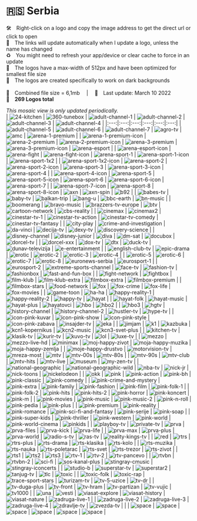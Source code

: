 🇷🇸 Serbia
===============
🛠 Right-click on a logo and copy the image address to get the direct url or click to open  
🔗 The links will update automatically when I update a logo, unless the name has changed  
♻️ You might need to refresh your app/device or clear cache to force in an update  
📐 The logos have a max-width of 512px and have been optimized for smallest file size  
🖤 The logos are created specifically to work on dark backgrounds  
   
💾 Combined file size = 6,1mb  |  📅 Last update: March 10 2022  
🎨 __269 Logos total__
   
   
*This mosaic view is only updated periodically.*  
| ![24-kitchen] | ![360-tunebox] | ![adult-channel-1] | ![adult-channel-2] | ![adult-channel-3] | ![adult-channel-4] |
|:---:|:---:|:---:|:---:|:---:|:---:|
| ![adult-channel-5] | ![adult-channel-6] | ![adult-channel-7] | ![agro-tv] | ![amc] | ![arena-1-premium] |
| ![arena-1-premium-icon] | ![arena-2-premium] | ![arena-2-premium-icon] | ![arena-3-premium] | ![arena-3-premium-icon] | ![arena-esport] |
| ![arena-esport-icon] | ![arena-fight] | ![arena-fight-icon] | ![arena-sport-1] | ![arena-sport-1-icon] | ![arena-sport-1x2] |
| ![arena-sport-1x2-icon] | ![arena-sport-2] | ![arena-sport-2-icon] | ![arena-sport-3] | ![arena-sport-3-icon] | ![arena-sport-4] |
| ![arena-sport-4-icon] | ![arena-sport-5] | ![arena-sport-5-icon] | ![arena-sport-6] | ![arena-sport-6-icon] | ![arena-sport-7] |
| ![arena-sport-7-icon] | ![arena-sport-8] | ![arena-sport-8-icon] | ![axn] | ![axn-spin] | ![b92] |
| ![babes-tv] | ![baby-tv] | ![balkan-trip] | ![bang-u] | ![bbc-earth] | ![bn-music] |
| ![boomerang] | ![bravo-music] | ![brazzers-tv-europe] | ![btv] | ![cartoon-network] | ![cbs-reality] |
| ![cinemax] | ![cinemax2] | ![cinestar-tv-1] | ![cinestar-tv-action] | ![cinestar-tv-comedy] | ![cinestar-tv-fantasy] |
| ![city-play] | ![crime-and-investigation] | ![da-vinci] | ![decija-tv] | ![dexy-tv] | ![discovery-science] |
| ![disney-channel] | ![disney-junior] | ![diva] | ![dm-sat] | ![docubox] | ![dorcel-tv] |
| ![dorcel-xxx] | ![dox-tv] | ![dtx] | ![duck-tv] | ![dunav-televizija] | ![e-entertainment] |
| ![english-club-tv] | ![epic-drama] | ![erotic] | ![erotic-2] | ![erotic-3] | ![erotic-4] |
| ![erotic-5] | ![erotic-6] | ![erotic-7] | ![erotic-8] | ![euronews-serbia] | ![eurosport-1] |
| ![eurosport-2] | ![extreme-sports-channel] | ![face-tv] | ![fashion-tv] | ![fashionbox] | ![fast-and-fun-box] |
| ![fight-network] | ![fightbox] | ![film-klub] | ![film-klub-extra] | ![filmbox-extra] | ![filmbox-premium] |
| ![filmbox-stars] | ![food-network] | ![fox] | ![fox-crime] | ![fox-life] | ![fox-movies] |
| ![game-toon] | ![ha-ha] | ![happy-reality-1] | ![happy-reality-2] | ![happy-tv] | ![hayat] |
| ![hayat-folk] | ![hayat-music] | ![hayat-plus] | ![hayatovci] | ![hbo] | ![hbo2] |
| ![hbo3] | ![hgtv] | ![history-channel] | ![history-channel-2] | ![hustler-tv] | ![hype-tv] |
| ![icon-pink-kuvar] | ![icon-pink-show] | ![icon-pink-style] | ![icon-pink-zabava] | ![insajder-tv] | ![jeka] |
| ![jimjam] | ![k1] | ![kazbuka] | ![kcn1-kopernikus] | ![kcn2-music] | ![kcn3-svet-plus] |
| ![kitchen-tv] | ![klasik-tv] | ![kurir-tv] | ![kuvo-tv] | ![lol] | ![luxe-tv] |
| ![mezzo] | ![mezzo-live-hd] | ![minimax] | ![moj-happy-zivot] | ![moja-happy-muzika] | ![moja-happy-zemlja] |
| ![moje-happy-drustvo] | ![motorvision-tv] | ![mreza-most] | ![mtv] | ![mtv-00s] | ![mtv-80s] |
| ![mtv-90s] | ![mtv-club] | ![mtv-hits] | ![mtv-live] | ![museum] | ![my-zen-tv] |
| ![national-geographic] | ![national-geographic-wild] | ![nba-tv] | ![nick-jr] | ![nick-toons] | ![nickelodeon] |
| ![okk] | ![pink] | ![pink-action] | ![pink-bh] | ![pink-classic] | ![pink-comedy] |
| ![pink-crime-and-mystery] | ![pink-extra] | ![pink-family] | ![pink-fashion] | ![pink-film] | ![pink-folk-1] |
| ![pink-folk-2] | ![pink-hits] | ![pink-hits-2] | ![pink-horror] | ![pink-koncert] | ![pink-m] |
| ![pink-movies] | ![pink-music] | ![pink-music-2] | ![pink-n-roll] | ![pink-pedia] | ![pink-plus] |
| ![pink-premium] | ![pink-reality] | ![pink-romance] | ![pink-sci-fi-and-fantasy] | ![pink-serije] | ![pink-soap] |
| ![pink-super-kids] | ![pink-thriller] | ![pink-western] | ![pink-world] | ![pink-world-cinema] | ![pinkids] |
| ![playboy-tv] | ![private-tv] | ![prva] | ![prva-files] | ![prva-kick] | ![prva-life] |
| ![prva-max] | ![prva-plus] | ![prva-world] | ![radio-s-tv] | ![ras-tv] | ![reality-kings-tv] |
| ![red] | ![rtrs] | ![rtrs-plus] | ![rts-drama] | ![rts-klasika] | ![rts-kolo] |
| ![rts-muzika] | ![rts-nauka] | ![rts-poletarac] | ![rts-svet] | ![rts-trezor] | ![rts-zivot] |
| ![rts1] | ![rts2] | ![rts3] | ![rtv-1] | ![rtv-2] | ![rtv-pancevo] |
| ![rtvbn] | ![rtvbn-2] | ![sci-fi] | ![sos-kanal-plus] | ![stingray-cmusic] | ![stingray-iconcerts] |
| ![studio-b] | ![superstar-tv] | ![superstar2] | ![tanjug-tv] | ![tlc] | ![toxic] |
| ![toxic-folk] | ![toxic-rap] | ![trace-sport-stars] | ![turizam-tv] | ![tv-5-uzice] | ![tv-dr] |
| ![tv-duga-plus] | ![tv-front] | ![tv-hram] | ![tv-partizan] | ![tv-vujic] | ![tv1000] |
| ![una] | ![vesti] | ![viasat-explore] | ![viasat-history] | ![viasat-nature] | ![zadruga-live-1] |
| ![zadruga-live-2] | ![zadruga-live-3] | ![zadruga-live-4] | ![zdravlje-tv] | ![zvezda-tv] |  |
| ![space] | ![space] | ![space] | ![space] | ![space] | ![space] |

[24-kitchen]:https://raw.githubusercontent.com/Tapiosinn/tv-logos/master/countries/serbia/24-kitchen-rs.png
[360-tunebox]:https://raw.githubusercontent.com/Tapiosinn/tv-logos/master/countries/serbia/360-tunebox-rs.png
[adult-channel-1]:https://raw.githubusercontent.com/Tapiosinn/tv-logos/master/countries/serbia/adult-channel-1-rs.png
[adult-channel-2]:https://raw.githubusercontent.com/Tapiosinn/tv-logos/master/countries/serbia/adult-channel-2-rs.png
[adult-channel-3]:https://raw.githubusercontent.com/Tapiosinn/tv-logos/master/countries/serbia/adult-channel-3-rs.png
[adult-channel-4]:https://raw.githubusercontent.com/Tapiosinn/tv-logos/master/countries/serbia/adult-channel-4-rs.png
[adult-channel-5]:https://raw.githubusercontent.com/Tapiosinn/tv-logos/master/countries/serbia/adult-channel-5-rs.png
[adult-channel-6]:https://raw.githubusercontent.com/Tapiosinn/tv-logos/master/countries/serbia/adult-channel-6-rs.png
[adult-channel-7]:https://raw.githubusercontent.com/Tapiosinn/tv-logos/master/countries/serbia/adult-channel-7-rs.png
[agro-tv]:https://raw.githubusercontent.com/Tapiosinn/tv-logos/master/countries/serbia/agro-tv-rs.png
[amc]:https://raw.githubusercontent.com/Tapiosinn/tv-logos/master/countries/serbia/amc-rs.png
[arena-1-premium]:https://raw.githubusercontent.com/Tapiosinn/tv-logos/master/countries/serbia/arena-1-premium-rs.png
[arena-1-premium-icon]:https://raw.githubusercontent.com/Tapiosinn/tv-logos/master/countries/serbia/arena-1-premium-icon-rs.png
[arena-2-premium]:https://raw.githubusercontent.com/Tapiosinn/tv-logos/master/countries/serbia/arena-2-premium-rs.png
[arena-2-premium-icon]:https://raw.githubusercontent.com/Tapiosinn/tv-logos/master/countries/serbia/arena-2-premium-icon-rs.png
[arena-3-premium]:https://raw.githubusercontent.com/Tapiosinn/tv-logos/master/countries/serbia/arena-3-premium-rs.png
[arena-3-premium-icon]:https://raw.githubusercontent.com/Tapiosinn/tv-logos/master/countries/serbia/arena-3-premium-icon-rs.png
[arena-esport]:https://raw.githubusercontent.com/Tapiosinn/tv-logos/master/countries/serbia/arena-esport-rs.png
[arena-esport-icon]:https://raw.githubusercontent.com/Tapiosinn/tv-logos/master/countries/serbia/arena-esport-icon-rs.png
[arena-fight]:https://raw.githubusercontent.com/Tapiosinn/tv-logos/master/countries/serbia/arena-fight-rs.png
[arena-fight-icon]:https://raw.githubusercontent.com/Tapiosinn/tv-logos/master/countries/serbia/arena-fight-icon-rs.png
[arena-sport-1]:https://raw.githubusercontent.com/Tapiosinn/tv-logos/master/countries/serbia/arena-sport-1-rs.png
[arena-sport-1-icon]:https://raw.githubusercontent.com/Tapiosinn/tv-logos/master/countries/serbia/arena-sport-1-icon-rs.png
[arena-sport-1x2]:https://raw.githubusercontent.com/Tapiosinn/tv-logos/master/countries/serbia/arena-sport-1x2-rs.png
[arena-sport-1x2-icon]:https://raw.githubusercontent.com/Tapiosinn/tv-logos/master/countries/serbia/arena-sport-1x2-icon-rs.png
[arena-sport-2]:https://raw.githubusercontent.com/Tapiosinn/tv-logos/master/countries/serbia/arena-sport-2-rs.png
[arena-sport-2-icon]:https://raw.githubusercontent.com/Tapiosinn/tv-logos/master/countries/serbia/arena-sport-2-icon-rs.png
[arena-sport-3]:https://raw.githubusercontent.com/Tapiosinn/tv-logos/master/countries/serbia/arena-sport-3-rs.png
[arena-sport-3-icon]:https://raw.githubusercontent.com/Tapiosinn/tv-logos/master/countries/serbia/arena-sport-3-icon-rs.png
[arena-sport-4]:https://raw.githubusercontent.com/Tapiosinn/tv-logos/master/countries/serbia/arena-sport-4-rs.png
[arena-sport-4-icon]:https://raw.githubusercontent.com/Tapiosinn/tv-logos/master/countries/serbia/arena-sport-4-icon-rs.png
[arena-sport-5]:https://raw.githubusercontent.com/Tapiosinn/tv-logos/master/countries/serbia/arena-sport-5-rs.png
[arena-sport-5-icon]:https://raw.githubusercontent.com/Tapiosinn/tv-logos/master/countries/serbia/arena-sport-5-icon-rs.png
[arena-sport-6]:https://raw.githubusercontent.com/Tapiosinn/tv-logos/master/countries/serbia/arena-sport-6-rs.png
[arena-sport-6-icon]:https://raw.githubusercontent.com/Tapiosinn/tv-logos/master/countries/serbia/arena-sport-6-icon-rs.png
[arena-sport-7]:https://raw.githubusercontent.com/Tapiosinn/tv-logos/master/countries/serbia/arena-sport-7-rs.png
[arena-sport-7-icon]:https://raw.githubusercontent.com/Tapiosinn/tv-logos/master/countries/serbia/arena-sport-7-icon-rs.png
[arena-sport-8]:https://raw.githubusercontent.com/Tapiosinn/tv-logos/master/countries/serbia/arena-sport-8-rs.png
[arena-sport-8-icon]:https://raw.githubusercontent.com/Tapiosinn/tv-logos/master/countries/serbia/arena-sport-8-icon-rs.png
[axn]:https://raw.githubusercontent.com/Tapiosinn/tv-logos/master/countries/serbia/axn-rs.png
[axn-spin]:https://raw.githubusercontent.com/Tapiosinn/tv-logos/master/countries/serbia/axn-spin-rs.png
[b92]:https://raw.githubusercontent.com/Tapiosinn/tv-logos/master/countries/serbia/b92-rs.png
[babes-tv]:https://raw.githubusercontent.com/Tapiosinn/tv-logos/master/countries/serbia/babes-tv-rs.png
[baby-tv]:https://raw.githubusercontent.com/Tapiosinn/tv-logos/master/countries/serbia/baby-tv-rs.png
[balkan-trip]:https://raw.githubusercontent.com/Tapiosinn/tv-logos/master/countries/serbia/balkan-trip-rs.png
[bang-u]:https://raw.githubusercontent.com/Tapiosinn/tv-logos/master/countries/serbia/bang-u-rs.png
[bbc-earth]:https://raw.githubusercontent.com/Tapiosinn/tv-logos/master/countries/serbia/bbc-earth-rs.png
[bn-music]:https://raw.githubusercontent.com/Tapiosinn/tv-logos/master/countries/serbia/bn-music-rs.png
[boomerang]:https://raw.githubusercontent.com/Tapiosinn/tv-logos/master/countries/serbia/boomerang-rs.png
[bravo-music]:https://raw.githubusercontent.com/Tapiosinn/tv-logos/master/countries/serbia/bravo-music-rs.png
[brazzers-tv-europe]:https://raw.githubusercontent.com/Tapiosinn/tv-logos/master/countries/serbia/brazzers-tv-europe-rs.png
[btv]:https://raw.githubusercontent.com/Tapiosinn/tv-logos/master/countries/serbia/btv-rs.png
[cartoon-network]:https://raw.githubusercontent.com/Tapiosinn/tv-logos/master/countries/serbia/cartoon-network-rs.png
[cbs-reality]:https://raw.githubusercontent.com/Tapiosinn/tv-logos/master/countries/serbia/cbs-reality-rs.png
[cinemax]:https://raw.githubusercontent.com/Tapiosinn/tv-logos/master/countries/serbia/cinemax-rs.png
[cinemax2]:https://raw.githubusercontent.com/Tapiosinn/tv-logos/master/countries/serbia/cinemax2-rs.png
[cinestar-tv-1]:https://raw.githubusercontent.com/Tapiosinn/tv-logos/master/countries/serbia/cinestar-tv-1-rs.png
[cinestar-tv-action]:https://raw.githubusercontent.com/Tapiosinn/tv-logos/master/countries/serbia/cinestar-tv-action-rs.png
[cinestar-tv-comedy]:https://raw.githubusercontent.com/Tapiosinn/tv-logos/master/countries/serbia/cinestar-tv-comedy-rs.png
[cinestar-tv-fantasy]:https://raw.githubusercontent.com/Tapiosinn/tv-logos/master/countries/serbia/cinestar-tv-fantasy-rs.png
[city-play]:https://raw.githubusercontent.com/Tapiosinn/tv-logos/master/countries/serbia/city-play-rs.png
[crime-and-investigation]:https://raw.githubusercontent.com/Tapiosinn/tv-logos/master/countries/serbia/crime-and-investigation-rs.png
[da-vinci]:https://raw.githubusercontent.com/Tapiosinn/tv-logos/master/countries/serbia/da-vinci-rs.png
[decija-tv]:https://raw.githubusercontent.com/Tapiosinn/tv-logos/master/countries/serbia/decija-tv-rs.png
[dexy-tv]:https://raw.githubusercontent.com/Tapiosinn/tv-logos/master/countries/serbia/dexy-tv-rs.png
[discovery-science]:https://raw.githubusercontent.com/Tapiosinn/tv-logos/master/countries/serbia/discovery-science-rs.png
[disney-channel]:https://raw.githubusercontent.com/Tapiosinn/tv-logos/master/countries/serbia/disney-channel-rs.png
[disney-junior]:https://raw.githubusercontent.com/Tapiosinn/tv-logos/master/countries/serbia/disney-junior-rs.png
[diva]:https://raw.githubusercontent.com/Tapiosinn/tv-logos/master/countries/serbia/diva-rs.png
[dm-sat]:https://raw.githubusercontent.com/Tapiosinn/tv-logos/master/countries/serbia/dm-sat-rs.png
[docubox]:https://raw.githubusercontent.com/Tapiosinn/tv-logos/master/countries/serbia/docubox-rs.png
[dorcel-tv]:https://raw.githubusercontent.com/Tapiosinn/tv-logos/master/countries/serbia/dorcel-tv-rs.png
[dorcel-xxx]:https://raw.githubusercontent.com/Tapiosinn/tv-logos/master/countries/serbia/dorcel-xxx-rs.png
[dox-tv]:https://raw.githubusercontent.com/Tapiosinn/tv-logos/master/countries/serbia/dox-tv-rs.png
[dtx]:https://raw.githubusercontent.com/Tapiosinn/tv-logos/master/countries/serbia/dtx-rs.png
[duck-tv]:https://raw.githubusercontent.com/Tapiosinn/tv-logos/master/countries/serbia/duck-tv-rs.png
[dunav-televizija]:https://raw.githubusercontent.com/Tapiosinn/tv-logos/master/countries/serbia/dunav-televizija-rs.png
[e-entertainment]:https://raw.githubusercontent.com/Tapiosinn/tv-logos/master/countries/serbia/e-entertainment-rs.png
[english-club-tv]:https://raw.githubusercontent.com/Tapiosinn/tv-logos/master/countries/serbia/english-club-tv-rs.png
[epic-drama]:https://raw.githubusercontent.com/Tapiosinn/tv-logos/master/countries/serbia/epic-drama-rs.png
[erotic]:https://raw.githubusercontent.com/Tapiosinn/tv-logos/master/countries/serbia/erotic-rs.png
[erotic-2]:https://raw.githubusercontent.com/Tapiosinn/tv-logos/master/countries/serbia/erotic-2-rs.png
[erotic-3]:https://raw.githubusercontent.com/Tapiosinn/tv-logos/master/countries/serbia/erotic-3-rs.png
[erotic-4]:https://raw.githubusercontent.com/Tapiosinn/tv-logos/master/countries/serbia/erotic-4-rs.png
[erotic-5]:https://raw.githubusercontent.com/Tapiosinn/tv-logos/master/countries/serbia/erotic-5-rs.png
[erotic-6]:https://raw.githubusercontent.com/Tapiosinn/tv-logos/master/countries/serbia/erotic-6-rs.png
[erotic-7]:https://raw.githubusercontent.com/Tapiosinn/tv-logos/master/countries/serbia/erotic-7-rs.png
[erotic-8]:https://raw.githubusercontent.com/Tapiosinn/tv-logos/master/countries/serbia/erotic-8-rs.png
[euronews-serbia]:https://raw.githubusercontent.com/Tapiosinn/tv-logos/master/countries/serbia/euronews-serbia-rs.png
[eurosport-1]:https://raw.githubusercontent.com/Tapiosinn/tv-logos/master/countries/serbia/eurosport-1-rs.png
[eurosport-2]:https://raw.githubusercontent.com/Tapiosinn/tv-logos/master/countries/serbia/eurosport-2-rs.png
[extreme-sports-channel]:https://raw.githubusercontent.com/Tapiosinn/tv-logos/master/countries/serbia/extreme-sports-channel-rs.png
[face-tv]:https://raw.githubusercontent.com/Tapiosinn/tv-logos/master/countries/serbia/face-tv-rs.png
[fashion-tv]:https://raw.githubusercontent.com/Tapiosinn/tv-logos/master/countries/serbia/fashion-tv-rs.png
[fashionbox]:https://raw.githubusercontent.com/Tapiosinn/tv-logos/master/countries/serbia/fashionbox-rs.png
[fast-and-fun-box]:https://raw.githubusercontent.com/Tapiosinn/tv-logos/master/countries/serbia/fast-and-fun-box-rs.png
[fight-network]:https://raw.githubusercontent.com/Tapiosinn/tv-logos/master/countries/serbia/fight-network-rs.png
[fightbox]:https://raw.githubusercontent.com/Tapiosinn/tv-logos/master/countries/serbia/fightbox-rs.png
[film-klub]:https://raw.githubusercontent.com/Tapiosinn/tv-logos/master/countries/serbia/film-klub-rs.png
[film-klub-extra]:https://raw.githubusercontent.com/Tapiosinn/tv-logos/master/countries/serbia/film-klub-extra-rs.png
[filmbox-extra]:https://raw.githubusercontent.com/Tapiosinn/tv-logos/master/countries/serbia/filmbox-extra-rs.png
[filmbox-premium]:https://raw.githubusercontent.com/Tapiosinn/tv-logos/master/countries/serbia/filmbox-premium-rs.png
[filmbox-stars]:https://raw.githubusercontent.com/Tapiosinn/tv-logos/master/countries/serbia/filmbox-stars-rs.png
[food-network]:https://raw.githubusercontent.com/Tapiosinn/tv-logos/master/countries/serbia/food-network-rs.png
[fox]:https://raw.githubusercontent.com/Tapiosinn/tv-logos/master/countries/serbia/fox-rs.png
[fox-crime]:https://raw.githubusercontent.com/Tapiosinn/tv-logos/master/countries/serbia/fox-crime-rs.png
[fox-life]:https://raw.githubusercontent.com/Tapiosinn/tv-logos/master/countries/serbia/fox-life-rs.png
[fox-movies]:https://raw.githubusercontent.com/Tapiosinn/tv-logos/master/countries/serbia/fox-movies-rs.png
[game-toon]:https://raw.githubusercontent.com/Tapiosinn/tv-logos/master/countries/serbia/game-toon-rs.png
[ha-ha]:https://raw.githubusercontent.com/Tapiosinn/tv-logos/master/countries/serbia/ha-ha-rs.png
[happy-reality-1]:https://raw.githubusercontent.com/Tapiosinn/tv-logos/master/countries/serbia/happy-reality-1-rs.png
[happy-reality-2]:https://raw.githubusercontent.com/Tapiosinn/tv-logos/master/countries/serbia/happy-reality-2-rs.png
[happy-tv]:https://raw.githubusercontent.com/Tapiosinn/tv-logos/master/countries/serbia/happy-tv-rs.png
[hayat]:https://raw.githubusercontent.com/Tapiosinn/tv-logos/master/countries/serbia/hayat-rs.png
[hayat-folk]:https://raw.githubusercontent.com/Tapiosinn/tv-logos/master/countries/serbia/hayat-folk-rs.png
[hayat-music]:https://raw.githubusercontent.com/Tapiosinn/tv-logos/master/countries/serbia/hayat-music-rs.png
[hayat-plus]:https://raw.githubusercontent.com/Tapiosinn/tv-logos/master/countries/serbia/hayat-plus-rs.png
[hayatovci]:https://raw.githubusercontent.com/Tapiosinn/tv-logos/master/countries/serbia/hayatovci-rs.png
[hbo]:https://raw.githubusercontent.com/Tapiosinn/tv-logos/master/countries/serbia/hbo-rs.png
[hbo2]:https://raw.githubusercontent.com/Tapiosinn/tv-logos/master/countries/serbia/hbo2-rs.png
[hbo3]:https://raw.githubusercontent.com/Tapiosinn/tv-logos/master/countries/serbia/hbo3-rs.png
[hgtv]:https://raw.githubusercontent.com/Tapiosinn/tv-logos/master/countries/serbia/hgtv-rs.png
[history-channel]:https://raw.githubusercontent.com/Tapiosinn/tv-logos/master/countries/serbia/history-channel-rs.png
[history-channel-2]:https://raw.githubusercontent.com/Tapiosinn/tv-logos/master/countries/serbia/history-channel-2-rs.png
[hustler-tv]:https://raw.githubusercontent.com/Tapiosinn/tv-logos/master/countries/serbia/hustler-tv-rs.png
[hype-tv]:https://raw.githubusercontent.com/Tapiosinn/tv-logos/master/countries/serbia/hype-tv-rs.png
[icon-pink-kuvar]:https://raw.githubusercontent.com/Tapiosinn/tv-logos/master/countries/serbia/icon-pink-kuvar-rs.png
[icon-pink-show]:https://raw.githubusercontent.com/Tapiosinn/tv-logos/master/countries/serbia/icon-pink-show-rs.png
[icon-pink-style]:https://raw.githubusercontent.com/Tapiosinn/tv-logos/master/countries/serbia/icon-pink-style-rs.png
[icon-pink-zabava]:https://raw.githubusercontent.com/Tapiosinn/tv-logos/master/countries/serbia/icon-pink-zabava-rs.png
[insajder-tv]:https://raw.githubusercontent.com/Tapiosinn/tv-logos/master/countries/serbia/insajder-tv-rs.png
[jeka]:https://raw.githubusercontent.com/Tapiosinn/tv-logos/master/countries/serbia/jeka-rs.png
[jimjam]:https://raw.githubusercontent.com/Tapiosinn/tv-logos/master/countries/serbia/jimjam-rs.png
[k1]:https://raw.githubusercontent.com/Tapiosinn/tv-logos/master/countries/serbia/k1-rs.png
[kazbuka]:https://raw.githubusercontent.com/Tapiosinn/tv-logos/master/countries/serbia/kazbuka-rs.png
[kcn1-kopernikus]:https://raw.githubusercontent.com/Tapiosinn/tv-logos/master/countries/serbia/kcn1-kopernikus-rs.png
[kcn2-music]:https://raw.githubusercontent.com/Tapiosinn/tv-logos/master/countries/serbia/kcn2-music-rs.png
[kcn3-svet-plus]:https://raw.githubusercontent.com/Tapiosinn/tv-logos/master/countries/serbia/kcn3-svet-plus-rs.png
[kitchen-tv]:https://raw.githubusercontent.com/Tapiosinn/tv-logos/master/countries/serbia/kitchen-tv-rs.png
[klasik-tv]:https://raw.githubusercontent.com/Tapiosinn/tv-logos/master/countries/serbia/klasik-tv-rs.png
[kurir-tv]:https://raw.githubusercontent.com/Tapiosinn/tv-logos/master/countries/serbia/kurir-tv-rs.png
[kuvo-tv]:https://raw.githubusercontent.com/Tapiosinn/tv-logos/master/countries/serbia/kuvo-tv-rs.png
[lol]:https://raw.githubusercontent.com/Tapiosinn/tv-logos/master/countries/serbia/lol-rs.png
[luxe-tv]:https://raw.githubusercontent.com/Tapiosinn/tv-logos/master/countries/serbia/luxe-tv-rs.png
[mezzo]:https://raw.githubusercontent.com/Tapiosinn/tv-logos/master/countries/serbia/mezzo-rs.png
[mezzo-live-hd]:https://raw.githubusercontent.com/Tapiosinn/tv-logos/master/countries/serbia/mezzo-live-hd-rs.png
[minimax]:https://raw.githubusercontent.com/Tapiosinn/tv-logos/master/countries/serbia/minimax-rs.png
[moj-happy-zivot]:https://raw.githubusercontent.com/Tapiosinn/tv-logos/master/countries/serbia/moj-happy-zivot-rs.png
[moja-happy-muzika]:https://raw.githubusercontent.com/Tapiosinn/tv-logos/master/countries/serbia/moja-happy-muzika-rs.png
[moja-happy-zemlja]:https://raw.githubusercontent.com/Tapiosinn/tv-logos/master/countries/serbia/moja-happy-zemlja-rs.png
[moje-happy-drustvo]:https://raw.githubusercontent.com/Tapiosinn/tv-logos/master/countries/serbia/moje-happy-drustvo-rs.png
[motorvision-tv]:https://raw.githubusercontent.com/Tapiosinn/tv-logos/master/countries/serbia/motorvision-tv-rs.png
[mreza-most]:https://raw.githubusercontent.com/Tapiosinn/tv-logos/master/countries/serbia/mreza-most-rs.png
[mtv]:https://raw.githubusercontent.com/Tapiosinn/tv-logos/master/countries/serbia/mtv-rs.png
[mtv-00s]:https://raw.githubusercontent.com/Tapiosinn/tv-logos/master/countries/serbia/mtv-00s-rs.png
[mtv-80s]:https://raw.githubusercontent.com/Tapiosinn/tv-logos/master/countries/serbia/mtv-80s-rs.png
[mtv-90s]:https://raw.githubusercontent.com/Tapiosinn/tv-logos/master/countries/serbia/mtv-90s-rs.png
[mtv-club]:https://raw.githubusercontent.com/Tapiosinn/tv-logos/master/countries/serbia/mtv-club-rs.png
[mtv-hits]:https://raw.githubusercontent.com/Tapiosinn/tv-logos/master/countries/serbia/mtv-hits-rs.png
[mtv-live]:https://raw.githubusercontent.com/Tapiosinn/tv-logos/master/countries/serbia/mtv-live-rs.png
[museum]:https://raw.githubusercontent.com/Tapiosinn/tv-logos/master/countries/serbia/museum-rs.png
[my-zen-tv]:https://raw.githubusercontent.com/Tapiosinn/tv-logos/master/countries/serbia/my-zen-tv-rs.png
[national-geographic]:https://raw.githubusercontent.com/Tapiosinn/tv-logos/master/countries/serbia/national-geographic-rs.png
[national-geographic-wild]:https://raw.githubusercontent.com/Tapiosinn/tv-logos/master/countries/serbia/national-geographic-wild-rs.png
[nba-tv]:https://raw.githubusercontent.com/Tapiosinn/tv-logos/master/countries/serbia/nba-tv-rs.png
[nick-jr]:https://raw.githubusercontent.com/Tapiosinn/tv-logos/master/countries/serbia/nick-jr-rs.png
[nick-toons]:https://raw.githubusercontent.com/Tapiosinn/tv-logos/master/countries/serbia/nick-toons-rs.png
[nickelodeon]:https://raw.githubusercontent.com/Tapiosinn/tv-logos/master/countries/serbia/nickelodeon-rs.png
[okk]:https://raw.githubusercontent.com/Tapiosinn/tv-logos/master/countries/serbia/okk-rs.png
[pink]:https://raw.githubusercontent.com/Tapiosinn/tv-logos/master/countries/serbia/pink-rs.png
[pink-action]:https://raw.githubusercontent.com/Tapiosinn/tv-logos/master/countries/serbia/pink-action-rs.png
[pink-bh]:https://raw.githubusercontent.com/Tapiosinn/tv-logos/master/countries/serbia/pink-bh-rs.png
[pink-classic]:https://raw.githubusercontent.com/Tapiosinn/tv-logos/master/countries/serbia/pink-classic-rs.png
[pink-comedy]:https://raw.githubusercontent.com/Tapiosinn/tv-logos/master/countries/serbia/pink-comedy-rs.png
[pink-crime-and-mystery]:https://raw.githubusercontent.com/Tapiosinn/tv-logos/master/countries/serbia/pink-crime-and-mystery-rs.png
[pink-extra]:https://raw.githubusercontent.com/Tapiosinn/tv-logos/master/countries/serbia/pink-extra-rs.png
[pink-family]:https://raw.githubusercontent.com/Tapiosinn/tv-logos/master/countries/serbia/pink-family-rs.png
[pink-fashion]:https://raw.githubusercontent.com/Tapiosinn/tv-logos/master/countries/serbia/pink-fashion-rs.png
[pink-film]:https://raw.githubusercontent.com/Tapiosinn/tv-logos/master/countries/serbia/pink-film-rs.png
[pink-folk-1]:https://raw.githubusercontent.com/Tapiosinn/tv-logos/master/countries/serbia/pink-folk-1-rs.png
[pink-folk-2]:https://raw.githubusercontent.com/Tapiosinn/tv-logos/master/countries/serbia/pink-folk-2-rs.png
[pink-hits]:https://raw.githubusercontent.com/Tapiosinn/tv-logos/master/countries/serbia/pink-hits-rs.png
[pink-hits-2]:https://raw.githubusercontent.com/Tapiosinn/tv-logos/master/countries/serbia/pink-hits-2-rs.png
[pink-horror]:https://raw.githubusercontent.com/Tapiosinn/tv-logos/master/countries/serbia/pink-horror-rs.png
[pink-koncert]:https://raw.githubusercontent.com/Tapiosinn/tv-logos/master/countries/serbia/pink-koncert-rs.png
[pink-m]:https://raw.githubusercontent.com/Tapiosinn/tv-logos/master/countries/serbia/pink-m-rs.png
[pink-movies]:https://raw.githubusercontent.com/Tapiosinn/tv-logos/master/countries/serbia/pink-movies-rs.png
[pink-music]:https://raw.githubusercontent.com/Tapiosinn/tv-logos/master/countries/serbia/pink-music-rs.png
[pink-music-2]:https://raw.githubusercontent.com/Tapiosinn/tv-logos/master/countries/serbia/pink-music-2-rs.png
[pink-n-roll]:https://raw.githubusercontent.com/Tapiosinn/tv-logos/master/countries/serbia/pink-n-roll-rs.png
[pink-pedia]:https://raw.githubusercontent.com/Tapiosinn/tv-logos/master/countries/serbia/pink-pedia-rs.png
[pink-plus]:https://raw.githubusercontent.com/Tapiosinn/tv-logos/master/countries/serbia/pink-plus-rs.png
[pink-premium]:https://raw.githubusercontent.com/Tapiosinn/tv-logos/master/countries/serbia/pink-premium-rs.png
[pink-reality]:https://raw.githubusercontent.com/Tapiosinn/tv-logos/master/countries/serbia/pink-reality-rs.png
[pink-romance]:https://raw.githubusercontent.com/Tapiosinn/tv-logos/master/countries/serbia/pink-romance-rs.png
[pink-sci-fi-and-fantasy]:https://raw.githubusercontent.com/Tapiosinn/tv-logos/master/countries/serbia/pink-sci-fi-and-fantasy-rs.png
[pink-serije]:https://raw.githubusercontent.com/Tapiosinn/tv-logos/master/countries/serbia/pink-serije-rs.png
[pink-soap]:https://raw.githubusercontent.com/Tapiosinn/tv-logos/master/countries/serbia/pink-soap-rs.png
[pink-super-kids]:https://raw.githubusercontent.com/Tapiosinn/tv-logos/master/countries/serbia/pink-super-kids-rs.png
[pink-thriller]:https://raw.githubusercontent.com/Tapiosinn/tv-logos/master/countries/serbia/pink-thriller-rs.png
[pink-western]:https://raw.githubusercontent.com/Tapiosinn/tv-logos/master/countries/serbia/pink-western-rs.png
[pink-world]:https://raw.githubusercontent.com/Tapiosinn/tv-logos/master/countries/serbia/pink-world-rs.png
[pink-world-cinema]:https://raw.githubusercontent.com/Tapiosinn/tv-logos/master/countries/serbia/pink-world-cinema-rs.png
[pinkids]:https://raw.githubusercontent.com/Tapiosinn/tv-logos/master/countries/serbia/pinkids-rs.png
[playboy-tv]:https://raw.githubusercontent.com/Tapiosinn/tv-logos/master/countries/serbia/playboy-tv-rs.png
[private-tv]:https://raw.githubusercontent.com/Tapiosinn/tv-logos/master/countries/serbia/private-tv-rs.png
[prva]:https://raw.githubusercontent.com/Tapiosinn/tv-logos/master/countries/serbia/prva-rs.png
[prva-files]:https://raw.githubusercontent.com/Tapiosinn/tv-logos/master/countries/serbia/prva-files-rs.png
[prva-kick]:https://raw.githubusercontent.com/Tapiosinn/tv-logos/master/countries/serbia/prva-kick-rs.png
[prva-life]:https://raw.githubusercontent.com/Tapiosinn/tv-logos/master/countries/serbia/prva-life-rs.png
[prva-max]:https://raw.githubusercontent.com/Tapiosinn/tv-logos/master/countries/serbia/prva-max-rs.png
[prva-plus]:https://raw.githubusercontent.com/Tapiosinn/tv-logos/master/countries/serbia/prva-plus-rs.png
[prva-world]:https://raw.githubusercontent.com/Tapiosinn/tv-logos/master/countries/serbia/prva-world-rs.png
[radio-s-tv]:https://raw.githubusercontent.com/Tapiosinn/tv-logos/master/countries/serbia/radio-s-tv-rs.png
[ras-tv]:https://raw.githubusercontent.com/Tapiosinn/tv-logos/master/countries/serbia/ras-tv-rs.png
[reality-kings-tv]:https://raw.githubusercontent.com/Tapiosinn/tv-logos/master/countries/serbia/reality-kings-tv-rs.png
[red]:https://raw.githubusercontent.com/Tapiosinn/tv-logos/master/countries/serbia/red-rs.png
[rtrs]:https://raw.githubusercontent.com/Tapiosinn/tv-logos/master/countries/serbia/rtrs-rs.png
[rtrs-plus]:https://raw.githubusercontent.com/Tapiosinn/tv-logos/master/countries/serbia/rtrs-plus-rs.png
[rts-drama]:https://raw.githubusercontent.com/Tapiosinn/tv-logos/master/countries/serbia/rts-drama-rs.png
[rts-klasika]:https://raw.githubusercontent.com/Tapiosinn/tv-logos/master/countries/serbia/rts-klasika-rs.png
[rts-kolo]:https://raw.githubusercontent.com/Tapiosinn/tv-logos/master/countries/serbia/rts-kolo-rs.png
[rts-muzika]:https://raw.githubusercontent.com/Tapiosinn/tv-logos/master/countries/serbia/rts-muzika-rs.png
[rts-nauka]:https://raw.githubusercontent.com/Tapiosinn/tv-logos/master/countries/serbia/rts-nauka-rs.png
[rts-poletarac]:https://raw.githubusercontent.com/Tapiosinn/tv-logos/master/countries/serbia/rts-poletarac-rs.png
[rts-svet]:https://raw.githubusercontent.com/Tapiosinn/tv-logos/master/countries/serbia/rts-svet-rs.png
[rts-trezor]:https://raw.githubusercontent.com/Tapiosinn/tv-logos/master/countries/serbia/rts-trezor-rs.png
[rts-zivot]:https://raw.githubusercontent.com/Tapiosinn/tv-logos/master/countries/serbia/rts-zivot-rs.png
[rts1]:https://raw.githubusercontent.com/Tapiosinn/tv-logos/master/countries/serbia/rts1-rs.png
[rts2]:https://raw.githubusercontent.com/Tapiosinn/tv-logos/master/countries/serbia/rts2-rs.png
[rts3]:https://raw.githubusercontent.com/Tapiosinn/tv-logos/master/countries/serbia/rts3-rs.png
[rtv-1]:https://raw.githubusercontent.com/Tapiosinn/tv-logos/master/countries/serbia/rtv-1-rs.png
[rtv-2]:https://raw.githubusercontent.com/Tapiosinn/tv-logos/master/countries/serbia/rtv-2-rs.png
[rtv-pancevo]:https://raw.githubusercontent.com/Tapiosinn/tv-logos/master/countries/serbia/rtv-pancevo-rs.png
[rtvbn]:https://raw.githubusercontent.com/Tapiosinn/tv-logos/master/countries/serbia/rtvbn-rs.png
[rtvbn-2]:https://raw.githubusercontent.com/Tapiosinn/tv-logos/master/countries/serbia/rtvbn-2-rs.png
[sci-fi]:https://raw.githubusercontent.com/Tapiosinn/tv-logos/master/countries/serbia/sci-fi-rs.png
[sos-kanal-plus]:https://raw.githubusercontent.com/Tapiosinn/tv-logos/master/countries/serbia/sos-kanal-plus-rs.png
[stingray-cmusic]:https://raw.githubusercontent.com/Tapiosinn/tv-logos/master/countries/serbia/stingray-cmusic-rs.png
[stingray-iconcerts]:https://raw.githubusercontent.com/Tapiosinn/tv-logos/master/countries/serbia/stingray-iconcerts-rs.png
[studio-b]:https://raw.githubusercontent.com/Tapiosinn/tv-logos/master/countries/serbia/studio-b-rs.png
[superstar-tv]:https://raw.githubusercontent.com/Tapiosinn/tv-logos/master/countries/serbia/superstar-tv-rs.png
[superstar2]:https://raw.githubusercontent.com/Tapiosinn/tv-logos/master/countries/serbia/superstar2-rs.png
[tanjug-tv]:https://raw.githubusercontent.com/Tapiosinn/tv-logos/master/countries/serbia/tanjug-tv-rs.png
[tlc]:https://raw.githubusercontent.com/Tapiosinn/tv-logos/master/countries/serbia/tlc-rs.png
[toxic]:https://raw.githubusercontent.com/Tapiosinn/tv-logos/master/countries/serbia/toxic-rs.png
[toxic-folk]:https://raw.githubusercontent.com/Tapiosinn/tv-logos/master/countries/serbia/toxic-folk-rs.png
[toxic-rap]:https://raw.githubusercontent.com/Tapiosinn/tv-logos/master/countries/serbia/toxic-rap-rs.png
[trace-sport-stars]:https://raw.githubusercontent.com/Tapiosinn/tv-logos/master/countries/serbia/trace-sport-stars-rs.png
[turizam-tv]:https://raw.githubusercontent.com/Tapiosinn/tv-logos/master/countries/serbia/turizam-tv-rs.png
[tv-5-uzice]:https://raw.githubusercontent.com/Tapiosinn/tv-logos/master/countries/serbia/tv-5-uzice-rs.png
[tv-dr]:https://raw.githubusercontent.com/Tapiosinn/tv-logos/master/countries/serbia/tv-dr-rs.png
[tv-duga-plus]:https://raw.githubusercontent.com/Tapiosinn/tv-logos/master/countries/serbia/tv-duga-plus-rs.png
[tv-front]:https://raw.githubusercontent.com/Tapiosinn/tv-logos/master/countries/serbia/tv-front-rs.png
[tv-hram]:https://raw.githubusercontent.com/Tapiosinn/tv-logos/master/countries/serbia/tv-hram-rs.png
[tv-partizan]:https://raw.githubusercontent.com/Tapiosinn/tv-logos/master/countries/serbia/tv-partizan-rs.png
[tv-vujic]:https://raw.githubusercontent.com/Tapiosinn/tv-logos/master/countries/serbia/tv-vujic-rs.png
[tv1000]:https://raw.githubusercontent.com/Tapiosinn/tv-logos/master/countries/serbia/tv1000-rs.png
[una]:https://raw.githubusercontent.com/Tapiosinn/tv-logos/master/countries/serbia/una-rs.png
[vesti]:https://raw.githubusercontent.com/Tapiosinn/tv-logos/master/countries/serbia/vesti-rs.png
[viasat-explore]:https://raw.githubusercontent.com/Tapiosinn/tv-logos/master/countries/serbia/viasat-explore-rs.png
[viasat-history]:https://raw.githubusercontent.com/Tapiosinn/tv-logos/master/countries/serbia/viasat-history-rs.png
[viasat-nature]:https://raw.githubusercontent.com/Tapiosinn/tv-logos/master/countries/serbia/viasat-nature-rs.png
[zadruga-live-1]:https://raw.githubusercontent.com/Tapiosinn/tv-logos/master/countries/serbia/zadruga-live-1-rs.png
[zadruga-live-2]:https://raw.githubusercontent.com/Tapiosinn/tv-logos/master/countries/serbia/zadruga-live-2-rs.png
[zadruga-live-3]:https://raw.githubusercontent.com/Tapiosinn/tv-logos/master/countries/serbia/zadruga-live-3-rs.png
[zadruga-live-4]:https://raw.githubusercontent.com/Tapiosinn/tv-logos/master/countries/serbia/zadruga-live-4-rs.png
[zdravlje-tv]:https://raw.githubusercontent.com/Tapiosinn/tv-logos/master/countries/serbia/zdravlje-tv-rs.png
[zvezda-tv]:https://raw.githubusercontent.com/Tapiosinn/tv-logos/master/countries/serbia/zvezda-tv-rs.png

[space]:https://github.com/Tapiosinn/tv-logos/blob/master/misc/%CE%A9/space-1500.png
